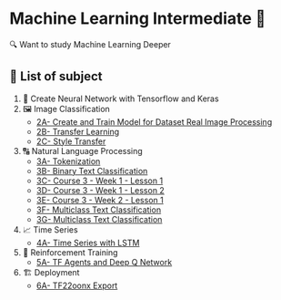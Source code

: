 # Machine Learning Intermediate 🚀
🔍 Want to study Machine Learning Deeper

## 📄 List of subject 
1. 🧠 Create Neural Network with Tensorflow and Keras
2. 🖼 Image Classification
    * [2A- Create and Train Model for Dataset Real Image Processing](https://github.com/manabil/Machine_Learning_Intermediate/blob/main/2-%20Image%20Classification/2A-%20Create%20and%20Train%20Model%20for%20Dataset%20Real%20Image%20Processing.ipynb)
    * [2B- Transfer Learning](https://github.com/manabil/Machine_Learning_Intermediate/blob/main/2-%20Image%20Classification/2B-%20Transfer_Learning.ipynb)
    * [2C- Style Transfer](https://github.com/manabil/Machine_Learning_Intermediate/blob/main/2-%20Image%20Classification/2C-%20Style_Transfer.ipynb)
3. 🔠 Natural Language Processing
    * [3A- Tokenization](https://github.com/manabil/Machine_Learning_Intermediate/blob/main/3-%20Natural%20Language%20Processing/3A-%20Tokenization.ipynb)
    * [3B- Binary Text Classification](https://github.com/manabil/Machine_Learning_Intermediate/blob/main/3-%20Natural%20Language%20Processing/3B-%20Binary%20Text%20Classification.ipynb)
    * [3C- Course 3 - Week 1 - Lesson 1](https://github.com/manabil/Machine_Learning_Intermediate/blob/main/3-%20Natural%20Language%20Processing/3C-%20Course%203%20Week%201%20Lesson%201.ipynb)
    - [3D- Course 3 - Week 1 - Lesson 2](https://github.com/manabil/Machine_Learning_Intermediate/blob/main/3-%20Natural%20Language%20Processing/3D-%20Course%203%20Week%201%20Lesson%202.ipynb)
    * [3E- Course 3 - Week 2 - Lesson 1](https://github.com/manabil/Machine_Learning_Intermediate/blob/main/3-%20Natural%20Language%20Processing/3E-%20Course%203%20Week%202%20Lesson%201.ipynb)
    * [3F- Multiclass Text Classification](https://github.com/manabil/Machine_Learning_Intermediate/blob/main/3-%20Natural%20Language%20Processing/3F-%20Multiclass%20Text%20Classification.ipynb)
    * [3G- Multiclass Text Classification](https://github.com/manabil/Machine_Learning_Intermediate/blob/main/3-%20Natural%20Language%20Processing/3G-%20NLP%20Multiclass%20Text%20Classification.ipynb)
4. 📈 Time Series
    * [4A- Time Series with LSTM](https://github.com/manabil/Machine_Learning_Intermediate/blob/main/4-%20Time%20Series/4A-%20Time%20Series%20with%20LSTM.ipynb)
5. 🤖 Reinforcement Training
    * [5A- TF Agents and Deep Q Network](https://github.com/manabil/Machine_Learning_Intermediate/blob/main/5-%20Reinforcement%20Learning/5A-%20TF%20Agents%20and%20Deep%20Q%20Network.ipynb)
6. 🏗 Deployment
    * [6A- TF22oonx Export](https://github.com/manabil/Machine_Learning_Intermediate/blob/main/6-%20Deployment/6A-%20TF2onnx%20Export.ipynb)
